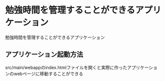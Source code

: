 # 勉強時間を管理することができるアプリケーション
勉強時間を管理することができるアプリケーション

## アプリケーション起動方法
src/main/webappのindex.htmlファイルを開くと実際に作ったアプリケーションのwebページに移動することができる
